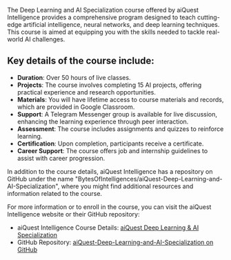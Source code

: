 The Deep Learning and AI Specialization course offered by aiQuest Intelligence provides a comprehensive program designed to teach cutting-edge artificial intelligence, neural networks, and deep learning techniques. This course is aimed at equipping you with the skills needed to tackle real-world AI challenges.

Key details of the course include:
-----------------------------------
- **Duration**: Over 50 hours of live classes.
- **Projects**: The course involves completing 15 AI projects, offering practical experience and research opportunities.
- **Materials**: You will have lifetime access to course materials and records, which are provided in Google Classroom.
- **Support**: A Telegram Messenger group is available for live discussion, enhancing the learning experience through peer interaction.
- **Assessment**: The course includes assignments and quizzes to reinforce learning.
- **Certification**: Upon completion, participants receive a certificate.
- **Career Support**: The course offers job and internship guidelines to assist with career progression.

In addition to the course details, aiQuest Intelligence has a repository on GitHub under the name "BytesOfIntelligences/aiQuest-Deep-Learning-and-AI-Specialization", where you might find additional resources and information related to the course.

For more information or to enroll in the course, you can visit the aiQuest Intelligence website or their GitHub repository:

- aiQuest Intelligence Course Details: [aiQuest Deep Learning & AI Specialization](https://aiquest.org/courses/deep-learning-and-ai-specialization/)
- GitHub Repository: [aiQuest-Deep-Learning-and-AI-Specialization on GitHub](https://github.com/BytesOfIntelligences/aiQuest-Deep-Learning-and-AI-Specialization)
